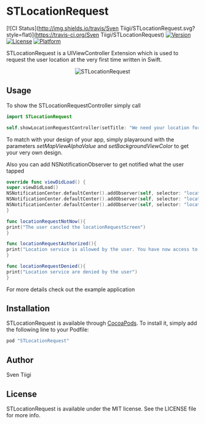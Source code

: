 # STLocationRequest

[![CI Status](http://img.shields.io/travis/Sven Tiigi/STLocationRequest.svg?style=flat)](https://travis-ci.org/Sven Tiigi/STLocationRequest)
[![Version](https://img.shields.io/cocoapods/v/STLocationRequest.svg?style=flat)](http://cocoapods.org/pods/STLocationRequest)
[![License](https://img.shields.io/cocoapods/l/STLocationRequest.svg?style=flat)](http://cocoapods.org/pods/STLocationRequest)
[![Platform](https://img.shields.io/cocoapods/p/STLocationRequest.svg?style=flat)](http://cocoapods.org/pods/STLocationRequest)

STLocationRequest is a UIViewController Extension which is used to request the user location at the very first time written in Swift.


<p align="center">
<img src="./Preview/STLocationRequest.gif" alt="STLocationRequest" title="STLocationRequest">

</p>

## Usage

To show the STLocationRequestController simply call 

```swift
import STLocationRequest

self.showLocationRequestController(setTitle: "We need your location for some awesome features", setAllowButtonTitle: "Alright", setNotNowButtonTitle: "Not now", setMapViewAlphaValue: 0.7, setBackgroundViewColor: UIColor.lightGrayColor())

```

To match with your design of your app, simply playaround with the parameters _setMapViewAlphaValue_ and _setBackgroundViewColor_ to get your very own design.

Also you can add NSNotificationObserver to get notified what the user tapped

```swift
override func viewDidLoad() {
super.viewDidLoad()
NSNotificationCenter.defaultCenter().addObserver(self, selector: "locationRequestNotNow", name: "locationRequestNotNow", object: nil)
NSNotificationCenter.defaultCenter().addObserver(self, selector: "locationRequestAuthorized", name: "locationRequestAuthorized", object: nil)
NSNotificationCenter.defaultCenter().addObserver(self, selector: "locationRequestDenied", name: "locationRequestDenied", object: nil)
}

func locationRequestNotNow(){
print("The user cancled the locationRequestScreen")
}

func locationRequestAuthorized(){
print("Location service is allowed by the user. You have now access to the user location")
}

func locationRequestDenied(){
print("Location service are denied by the user")
}

```

For more details check out the example application


## Installation

STLocationRequest is available through [CocoaPods](http://cocoapods.org). To install
it, simply add the following line to your Podfile:

```ruby
pod "STLocationRequest"
```

## Author

Sven Tiigi

## License

STLocationRequest is available under the MIT license. See the LICENSE file for more info.
